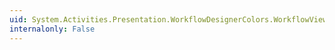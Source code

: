 ```yaml
---
uid: System.Activities.Presentation.WorkflowDesignerColors.WorkflowViewElementBorderColor
internalonly: False
---
```

